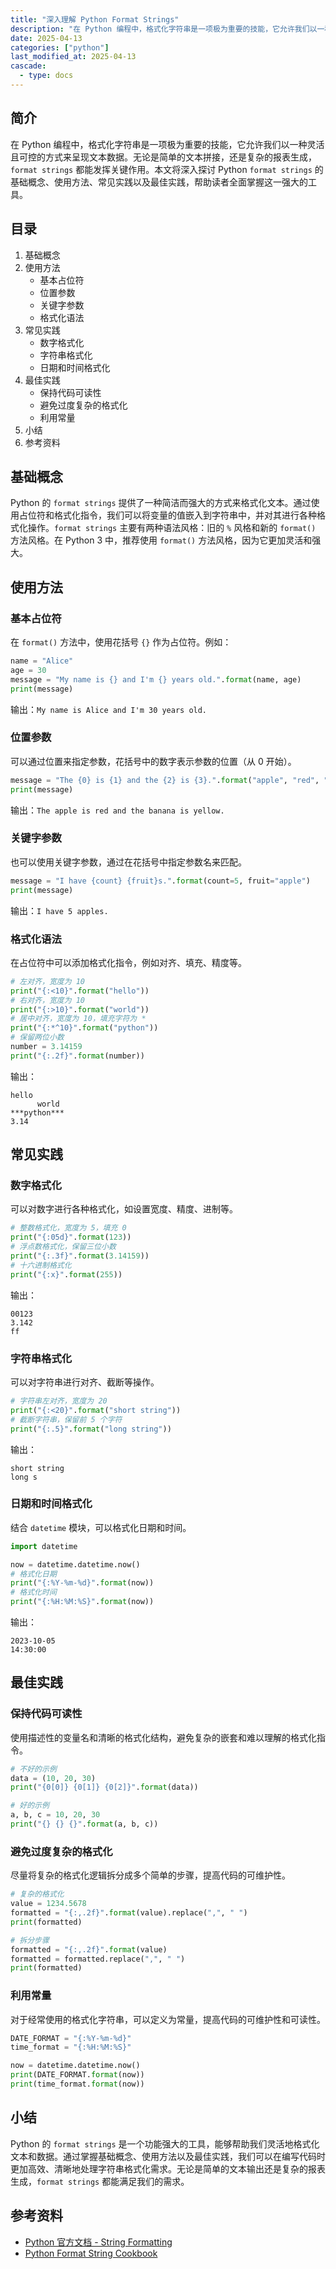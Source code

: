 ```yaml
---
title: "深入理解 Python Format Strings"
description: "在 Python 编程中，格式化字符串是一项极为重要的技能，它允许我们以一种灵活且可控的方式来呈现文本数据。无论是简单的文本拼接，还是复杂的报表生成，`format strings` 都能发挥关键作用。本文将深入探讨 Python `format strings` 的基础概念、使用方法、常见实践以及最佳实践，帮助读者全面掌握这一强大的工具。"
date: 2025-04-13
categories: ["python"]
last_modified_at: 2025-04-13
cascade:
  - type: docs
---
```



## 简介
在 Python 编程中，格式化字符串是一项极为重要的技能，它允许我们以一种灵活且可控的方式来呈现文本数据。无论是简单的文本拼接，还是复杂的报表生成，`format strings` 都能发挥关键作用。本文将深入探讨 Python `format strings` 的基础概念、使用方法、常见实践以及最佳实践，帮助读者全面掌握这一强大的工具。

<!-- more -->
## 目录
1. 基础概念
2. 使用方法
    - 基本占位符
    - 位置参数
    - 关键字参数
    - 格式化语法
3. 常见实践
    - 数字格式化
    - 字符串格式化
    - 日期和时间格式化
4. 最佳实践
    - 保持代码可读性
    - 避免过度复杂的格式化
    - 利用常量
5. 小结
6. 参考资料

## 基础概念
Python 的 `format strings` 提供了一种简洁而强大的方式来格式化文本。通过使用占位符和格式化指令，我们可以将变量的值嵌入到字符串中，并对其进行各种格式化操作。`format strings` 主要有两种语法风格：旧的 `%` 风格和新的 `format()` 方法风格。在 Python 3 中，推荐使用 `format()` 方法风格，因为它更加灵活和强大。

## 使用方法

### 基本占位符
在 `format()` 方法中，使用花括号 `{}` 作为占位符。例如：
```python
name = "Alice"
age = 30
message = "My name is {} and I'm {} years old.".format(name, age)
print(message)
```
输出：`My name is Alice and I'm 30 years old.`

### 位置参数
可以通过位置来指定参数，花括号中的数字表示参数的位置（从 0 开始）。
```python
message = "The {0} is {1} and the {2} is {3}.".format("apple", "red", "banana", "yellow")
print(message)
```
输出：`The apple is red and the banana is yellow.`

### 关键字参数
也可以使用关键字参数，通过在花括号中指定参数名来匹配。
```python
message = "I have {count} {fruit}s.".format(count=5, fruit="apple")
print(message)
```
输出：`I have 5 apples.`

### 格式化语法
在占位符中可以添加格式化指令，例如对齐、填充、精度等。
```python
# 左对齐，宽度为 10
print("{:<10}".format("hello"))  
# 右对齐，宽度为 10
print("{:>10}".format("world"))  
# 居中对齐，宽度为 10，填充字符为 *
print("{:*^10}".format("python"))  
# 保留两位小数
number = 3.14159
print("{:.2f}".format(number))  
```
输出：
```
hello
      world
***python***
3.14
```

## 常见实践

### 数字格式化
可以对数字进行各种格式化，如设置宽度、精度、进制等。
```python
# 整数格式化，宽度为 5，填充 0
print("{:05d}".format(123))  
# 浮点数格式化，保留三位小数
print("{:.3f}".format(3.14159))  
# 十六进制格式化
print("{:x}".format(255))  
```
输出：
```
00123
3.142
ff
```

### 字符串格式化
可以对字符串进行对齐、截断等操作。
```python
# 字符串左对齐，宽度为 20
print("{:<20}".format("short string"))  
# 截断字符串，保留前 5 个字符
print("{:.5}".format("long string"))  
```
输出：
```
short string
long s
```

### 日期和时间格式化
结合 `datetime` 模块，可以格式化日期和时间。
```python
import datetime

now = datetime.datetime.now()
# 格式化日期
print("{:%Y-%m-%d}".format(now))  
# 格式化时间
print("{:%H:%M:%S}".format(now))  
```
输出：
```
2023-10-05
14:30:00
```

## 最佳实践

### 保持代码可读性
使用描述性的变量名和清晰的格式化结构，避免复杂的嵌套和难以理解的格式化指令。
```python
# 不好的示例
data = (10, 20, 30)
print("{0[0]} {0[1]} {0[2]}".format(data))  

# 好的示例
a, b, c = 10, 20, 30
print("{} {} {}".format(a, b, c))  
```

### 避免过度复杂的格式化
尽量将复杂的格式化逻辑拆分成多个简单的步骤，提高代码的可维护性。
```python
# 复杂的格式化
value = 1234.5678
formatted = "{:,.2f}".format(value).replace(",", " ")
print(formatted)  

# 拆分步骤
formatted = "{:,.2f}".format(value)
formatted = formatted.replace(",", " ")
print(formatted)  
```

### 利用常量
对于经常使用的格式化字符串，可以定义为常量，提高代码的可维护性和可读性。
```python
DATE_FORMAT = "{:%Y-%m-%d}"
time_format = "{:%H:%M:%S}"

now = datetime.datetime.now()
print(DATE_FORMAT.format(now))
print(time_format.format(now))
```

## 小结
Python 的 `format strings` 是一个功能强大的工具，能够帮助我们灵活地格式化文本和数据。通过掌握基础概念、使用方法以及最佳实践，我们可以在编写代码时更加高效、清晰地处理字符串格式化需求。无论是简单的文本输出还是复杂的报表生成，`format strings` 都能满足我们的需求。

## 参考资料
- [Python 官方文档 - String Formatting](https://docs.python.org/3/library/string.html#formatstrings)
- [Python Format String Cookbook](https://mkaz.blog/code/python-string-format-cookbook/)